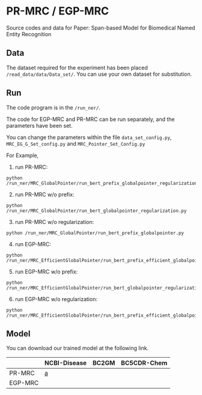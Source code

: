 # PR-MRC / EGP-MRC
Source codes and data for Paper: Span-based Model for Biomedical Named Entity Recognition

## Data
The dataset required for the experiment has been placed ```/read_data/data/Data_set/```.
You can use your own dataset for substitution.

## Run
The code program is in the ```/run_ner/```.

The code for EGP-MRC and PR-MRC can be run separately, and the parameters have been set.

You can change the parameters within the file ```data_set_config.py```, ```MRC_EG_G_Set_config.py``` and `MRC_Pointer_Set_Config.py`

For Example, 

1. run PR-MRC:
```shell
python /run_ner/MRC_GlobalPointer/run_bert_prefix_globalpointer_regularization.py
```

2. run PR-MRC w/o prefix:
```shell
python /run_ner/MRC_GlobalPointer/run_bert_globalpointer_regularization.py
```

3. run PR-MRC w/o regularization:
```shell
python /run_ner/MRC_GlobalPointer/run_bert_prefix_globalpointer.py
```

4. run EGP-MRC:
```shell
python /run_ner/MRC_EfficientGlobalPointer/run_bert_prefix_efficient_globalpointer_regularization.py
```
5. run EGP-MRC w/o prefix:
```shell
python /run_ner/MRC_EfficientGlobalPointer/run_bert_globalpointer_regularization.py
```

6. run EGP-MRC w/o regularization:
```shell
python /run_ner/MRC_EfficientGlobalPointer/run_bert_prefix_efficient_globalpointer.py
```

## Model
You can download our trained model at the following link.

|         | NCBI-Disease               | BC2GM | BC5CDR-Chem |
|---------|----------------------------|-------|-------------|
| PR-MRC  | [a](https://www.baidu.com) |       |             |
| EGP-MRC |                            |       |             |

